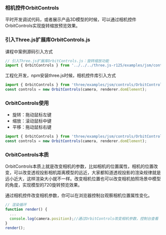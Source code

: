 
### 相机控件OrbitControls

平时开发调试代码，或者展示产品3D模型的时候，可以通过相机控件OrbitControls实现旋转缩放预览效果。

### 引入Three.js扩展库OrbitControls.js
课程中案例源码引入方式
```JavaScript
// 引入Three.js扩展库OrbitControls.js：旋转缩放功能
import { OrbitControls } from '../../../three.js-r125/examples/jsm/controls/OrbitControls.js';
```
工程化开发，npm安装three.js时候，相机控件库引入方式
```JavaScript
import { OrbitControls } from 'three/examples/jsm/controls/OrbitControls.js';
const controls = new OrbitControls(camera, renderer.domElement);
```

### OrbitControls使用

- 旋转：拖动鼠标左键
- 缩放：滚动鼠标中键
- 平移：拖动鼠标右键

```JavaScript
import { OrbitControls } from 'three/examples/jsm/controls/OrbitControls.js';
const controls = new OrbitControls(camera, renderer.domElement);
```

### OrbitControls本质

OrbitControls本质上就是改变相机的参数，比如相机的位置属性，相机的位置改变，可以改变透视投影相机距离模型的远近，大家都知道透视投影的渲染规律就是远小近大，这样渲染大小就不一样。改变相机位置也可以改变相机拍照场景中模型的角度，实现模型的720旋转预览效果。

通过相机控件改变相机参数，你可以在浏览器控制台观察相机位置属性变化。
```JavaScript
// 渲染循环
function render() {
  ...
  console.log(camera.position);//通过OrbitControls改变相机参数，控制台查看
}
render();
```

